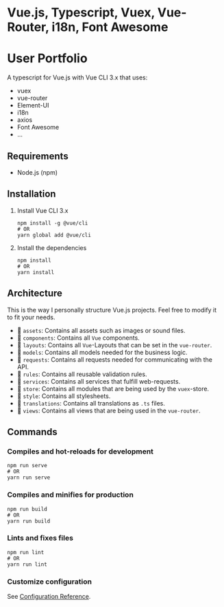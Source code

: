 # Vue.js, Typescript, Vuex, Vue-Router, i18n, Font Awesome
# User Portfolio 

A typescript for Vue.js with Vue CLI 3.x that uses:
- vuex
- vue-router
- Element-UI
- i18n
- axios
- Font Awesome
- ...

## Requirements
- Node.js (npm)


## Installation
1. Install Vue CLI 3.x
    ```
    npm install -g @vue/cli
    # OR
    yarn global add @vue/cli
    ```
    
2. Install the dependencies
    ```
    npm install
    # OR
    yarn install
    ```
    
## Architecture
This is the way I personally structure Vue.js projects. Feel free to modify it to fit your needs.
- :file_folder: `assets`: Contains all assets such as images or sound files.
- :file_folder: `components`: Contains all `Vue` components.
- :file_folder: `layouts`: Contains all `Vue`-Layouts that can be set in the `vue-router`.
- :file_folder: `models`: Contains all models needed for the business logic.
- :file_folder: `requests`: Contains all requests needed for communicating with the API.
- :file_folder: `rules`: Contains all reusable validation rules.
- :file_folder: `services`: Contains all services that fulfill web-requests.
- :file_folder: `store`: Contains all modules that are being used by the `vuex`-store.
- :file_folder: `style`: Contains all stylesheets.
- :file_folder: `translations`: Contains all translations as `.ts` files.
- :file_folder: `views`: Contains all views that are being used in the `vue-router`.


## Commands
### Compiles and hot-reloads for development
```
npm run serve
# OR
yarn run serve
```

### Compiles and minifies for production
```
npm run build
# OR
yarn run build
```

### Lints and fixes files
```
npm run lint
# OR
yarn run lint
```

### Customize configuration
See [Configuration Reference](https://cli.vuejs.org/config/).
